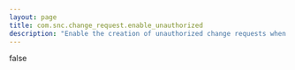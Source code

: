 ```yaml
---
layout: page
title: com.snc.change_request.enable_unauthorized
description: "Enable the creation of unauthorized change requests when the event 'ci.change.unplanned' is raised."
---
```

false